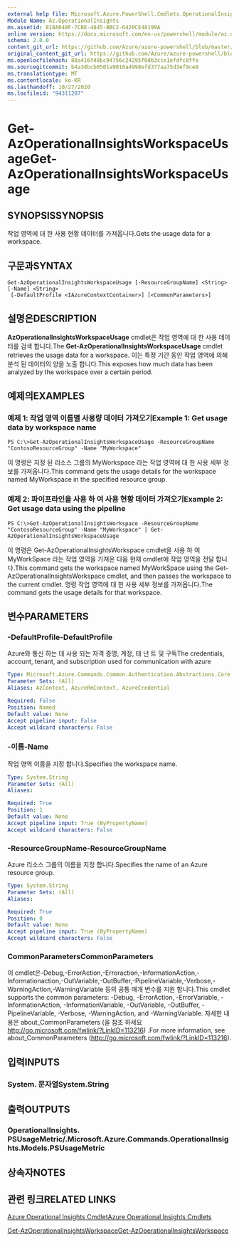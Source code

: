 ```yaml
---
external help file: Microsoft.Azure.PowerShell.Cmdlets.OperationalInsights.dll-Help.xml
Module Name: Az.OperationalInsights
ms.assetid: 818A048F-7CBE-4845-BBC2-6420CE48199A
online version: https://docs.microsoft.com/en-us/powershell/module/az.operationalinsights/get-azoperationalinsightsworkspaceusage
schema: 2.0.0
content_git_url: https://github.com/Azure/azure-powershell/blob/master/src/OperationalInsights/OperationalInsights/help/Get-AzOperationalInsightsWorkspaceUsage.md
original_content_git_url: https://github.com/Azure/azure-powershell/blob/master/src/OperationalInsights/OperationalInsights/help/Get-AzOperationalInsightsWorkspaceUsage.md
ms.openlocfilehash: 88a416f48bc94756c24295f0db3cce1efdfc8ffe
ms.sourcegitcommit: b4a38bcb0501a9016a4998efd377aa75d3ef9ce8
ms.translationtype: MT
ms.contentlocale: ko-KR
ms.lasthandoff: 10/27/2020
ms.locfileid: "94311207"
---
```

# <span data-ttu-id="3cec9-101">Get-AzOperationalInsightsWorkspaceUsage</span><span class="sxs-lookup"><span data-stu-id="3cec9-101">Get-AzOperationalInsightsWorkspaceUsage</span></span>

## <span data-ttu-id="3cec9-102">SYNOPSIS</span><span class="sxs-lookup"><span data-stu-id="3cec9-102">SYNOPSIS</span></span>
<span data-ttu-id="3cec9-103">작업 영역에 대 한 사용 현황 데이터를 가져옵니다.</span><span class="sxs-lookup"><span data-stu-id="3cec9-103">Gets the usage data for a workspace.</span></span>

## <span data-ttu-id="3cec9-104">구문과</span><span class="sxs-lookup"><span data-stu-id="3cec9-104">SYNTAX</span></span>

```
Get-AzOperationalInsightsWorkspaceUsage [-ResourceGroupName] <String> [-Name] <String>
 [-DefaultProfile <IAzureContextContainer>] [<CommonParameters>]
```

## <span data-ttu-id="3cec9-105">설명은</span><span class="sxs-lookup"><span data-stu-id="3cec9-105">DESCRIPTION</span></span>
<span data-ttu-id="3cec9-106">**AzOperationalInsightsWorkspaceUsage** cmdlet은 작업 영역에 대 한 사용 데이터를 검색 합니다.</span><span class="sxs-lookup"><span data-stu-id="3cec9-106">The **Get-AzOperationalInsightsWorkspaceUsage** cmdlet retrieves the usage data for a workspace.</span></span>
<span data-ttu-id="3cec9-107">이는 특정 기간 동안 작업 영역에 의해 분석 된 데이터의 양을 노출 합니다.</span><span class="sxs-lookup"><span data-stu-id="3cec9-107">This exposes how much data has been analyzed by the workspace over a certain period.</span></span>

## <span data-ttu-id="3cec9-108">예제의</span><span class="sxs-lookup"><span data-stu-id="3cec9-108">EXAMPLES</span></span>

### <span data-ttu-id="3cec9-109">예제 1: 작업 영역 이름별 사용량 데이터 가져오기</span><span class="sxs-lookup"><span data-stu-id="3cec9-109">Example 1: Get usage data by workspace name</span></span>
```
PS C:\>Get-AzOperationalInsightsWorkspaceUsage -ResourceGroupName "ContosoResourceGroup" -Name "MyWorkspace"
```

<span data-ttu-id="3cec9-110">이 명령은 지정 된 리소스 그룹의 MyWorkspace 라는 작업 영역에 대 한 사용 세부 정보를 가져옵니다.</span><span class="sxs-lookup"><span data-stu-id="3cec9-110">This command gets the usage details for the workspace named MyWorkspace in the specified resource group.</span></span>

### <span data-ttu-id="3cec9-111">예제 2: 파이프라인을 사용 하 여 사용 현황 데이터 가져오기</span><span class="sxs-lookup"><span data-stu-id="3cec9-111">Example 2: Get usage data using the pipeline</span></span>
```
PS C:\>Get-AzOperationalInsightsWorkspace -ResourceGroupName "ContosoResourceGroup" -Name "MyWorkspace" | Get-AzOperationalInsightsWorkspaceUsage
```

<span data-ttu-id="3cec9-112">이 명령은 Get-AzOperationalInsightsWorkspace cmdlet을 사용 하 여 MyWorkSpace 라는 작업 영역을 가져온 다음 현재 cmdlet에 작업 영역을 전달 합니다.</span><span class="sxs-lookup"><span data-stu-id="3cec9-112">This command gets the workspace named MyWorkSpace using the Get-AzOperationalInsightsWorkspace cmdlet, and then passes the workspace to the current cmdlet.</span></span>
<span data-ttu-id="3cec9-113">명령 작업 영역에 대 한 사용 세부 정보를 가져옵니다.</span><span class="sxs-lookup"><span data-stu-id="3cec9-113">The command gets the usage details for that workspace.</span></span>

## <span data-ttu-id="3cec9-114">변수</span><span class="sxs-lookup"><span data-stu-id="3cec9-114">PARAMETERS</span></span>

### <span data-ttu-id="3cec9-115">-DefaultProfile</span><span class="sxs-lookup"><span data-stu-id="3cec9-115">-DefaultProfile</span></span>
<span data-ttu-id="3cec9-116">Azure와 통신 하는 데 사용 되는 자격 증명, 계정, 테 넌 트 및 구독</span><span class="sxs-lookup"><span data-stu-id="3cec9-116">The credentials, account, tenant, and subscription used for communication with azure</span></span>

```yaml
Type: Microsoft.Azure.Commands.Common.Authentication.Abstractions.Core.IAzureContextContainer
Parameter Sets: (All)
Aliases: AzContext, AzureRmContext, AzureCredential

Required: False
Position: Named
Default value: None
Accept pipeline input: False
Accept wildcard characters: False
```

### <span data-ttu-id="3cec9-117">-이름</span><span class="sxs-lookup"><span data-stu-id="3cec9-117">-Name</span></span>
<span data-ttu-id="3cec9-118">작업 영역 이름을 지정 합니다.</span><span class="sxs-lookup"><span data-stu-id="3cec9-118">Specifies the workspace name.</span></span>

```yaml
Type: System.String
Parameter Sets: (All)
Aliases:

Required: True
Position: 1
Default value: None
Accept pipeline input: True (ByPropertyName)
Accept wildcard characters: False
```

### <span data-ttu-id="3cec9-119">-ResourceGroupName</span><span class="sxs-lookup"><span data-stu-id="3cec9-119">-ResourceGroupName</span></span>
<span data-ttu-id="3cec9-120">Azure 리소스 그룹의 이름을 지정 합니다.</span><span class="sxs-lookup"><span data-stu-id="3cec9-120">Specifies the name of an Azure resource group.</span></span>

```yaml
Type: System.String
Parameter Sets: (All)
Aliases:

Required: True
Position: 0
Default value: None
Accept pipeline input: True (ByPropertyName)
Accept wildcard characters: False
```

### <span data-ttu-id="3cec9-121">CommonParameters</span><span class="sxs-lookup"><span data-stu-id="3cec9-121">CommonParameters</span></span>
<span data-ttu-id="3cec9-122">이 cmdlet은-Debug,-ErrorAction,-Erroraction,-InformationAction,-Informationaction,-OutVariable,-OutBuffer,-PipelineVariable,-Verbose,-WarningAction,-WarningVariable 등의 공통 매개 변수를 지원 합니다.</span><span class="sxs-lookup"><span data-stu-id="3cec9-122">This cmdlet supports the common parameters: -Debug, -ErrorAction, -ErrorVariable, -InformationAction, -InformationVariable, -OutVariable, -OutBuffer, -PipelineVariable, -Verbose, -WarningAction, and -WarningVariable.</span></span> <span data-ttu-id="3cec9-123">자세한 내용은 about_CommonParameters (을 참조 하세요 http://go.microsoft.com/fwlink/?LinkID=113216) .</span><span class="sxs-lookup"><span data-stu-id="3cec9-123">For more information, see about_CommonParameters (http://go.microsoft.com/fwlink/?LinkID=113216).</span></span>

## <span data-ttu-id="3cec9-124">입력</span><span class="sxs-lookup"><span data-stu-id="3cec9-124">INPUTS</span></span>

### <span data-ttu-id="3cec9-125">System. 문자열</span><span class="sxs-lookup"><span data-stu-id="3cec9-125">System.String</span></span>

## <span data-ttu-id="3cec9-126">출력</span><span class="sxs-lookup"><span data-stu-id="3cec9-126">OUTPUTS</span></span>

### <span data-ttu-id="3cec9-127">OperationalInsights. PSUsageMetric/.</span><span class="sxs-lookup"><span data-stu-id="3cec9-127">Microsoft.Azure.Commands.OperationalInsights.Models.PSUsageMetric</span></span>

## <span data-ttu-id="3cec9-128">상속자</span><span class="sxs-lookup"><span data-stu-id="3cec9-128">NOTES</span></span>

## <span data-ttu-id="3cec9-129">관련 링크</span><span class="sxs-lookup"><span data-stu-id="3cec9-129">RELATED LINKS</span></span>

[<span data-ttu-id="3cec9-130">Azure Operational Insights Cmdlet</span><span class="sxs-lookup"><span data-stu-id="3cec9-130">Azure Operational Insights Cmdlets</span></span>](./Az.OperationalInsights.md)

[<span data-ttu-id="3cec9-131">Get-AzOperationalInsightsWorkspace</span><span class="sxs-lookup"><span data-stu-id="3cec9-131">Get-AzOperationalInsightsWorkspace</span></span>](./Get-AzOperationalInsightsWorkspace.md)


